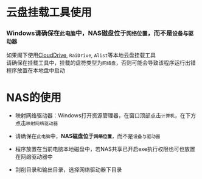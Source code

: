 # 云盘挂载工具使用
### Windows请确保在`此电脑`中，NAS磁盘位于`网络位置`，而不是`设备与驱动器`
如果阁下使用[CloudDrive](https://www.clouddrive2.com/), `RaiDrive`, `Alist`等本地云盘挂载工具  
请确保在挂载工具中，挂载的盘符类型为`网络盘`，否则可能会导致该程序运行出错  
程序放置在本地盘中启动

# NAS的使用
* 映射网络驱动器：Windows打开资源管理器，在窗口顶部点击`计算机`，在下方点击`映射网络驱动器`

* 请确保在`此电脑`中，**NAS磁盘位于`网络位置`**，而不是`设备与驱动器`

* 程序放置在当前电脑本地磁盘中，若NAS共享已开启exe执行权限也可也放置在网络驱动器中

* 刮削目录和输出目录，选择网络驱动器下目录